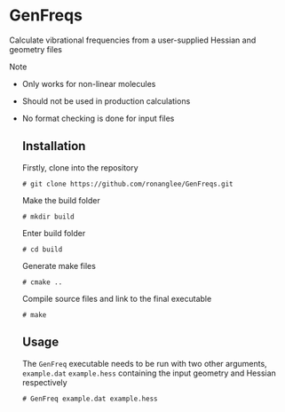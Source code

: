 # GenFreqs
Calculate vibrational frequencies from a user-supplied Hessian and geometry files

Note  
- Only works for non-linear molecules
- Should not be used in production calculations
- No format checking is done for input files

  ## Installation
  Firstly, clone into the repository  

  `# git clone https://github.com/ronanglee/GenFreqs.git`

  Make the build folder  

  `# mkdir build`

  Enter build folder  

  `# cd build`

  Generate make files

  `# cmake ..`

  Compile source files and link to the final executable

  `# make`

  ## Usage

  The `GenFreq` executable needs to be run with two other arguments, `example.dat` `example.hess` containing
  the input geometry and Hessian respectively  

  `# GenFreq example.dat example.hess`
  

  
